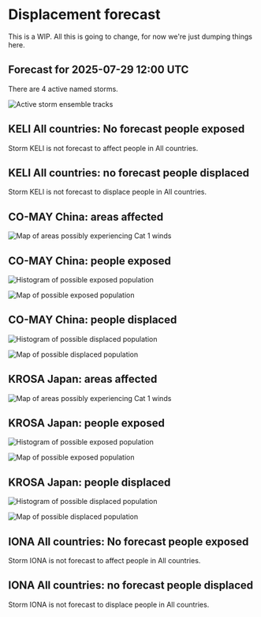 # Displacement forecast

This is a WIP. All this is going to change, for now we're just dumping things here.
## Forecast for 2025-07-29 12:00 UTC

There are 4 active named storms.

![Active storm ensemble tracks](ECMWF_TC_tracks_20250729120000.png)

## KELI All countries: No forecast people exposed

Storm KELI is not forecast to affect people in All countries.

## KELI All countries: no forecast people displaced

Storm KELI is not forecast to displace people in All countries.

## CO-MAY China: areas affected

![Map of areas possibly experiencing Cat 1 winds](impact-map_TC_ECMWF_ens_CO-MAY_2025-07-29_12UTC_CHN_cat1.png)
## CO-MAY China: people exposed

![Histogram of possible exposed population](impact-histogram_TC_ECMWF_ens_CO-MAY_2025-07-29_12UTC_CHN_exposed.png)

![Map of possible exposed population](impact-map_TC_ECMWF_ens_CO-MAY_2025-07-29_12UTC_CHN_exposed.png)

## CO-MAY China: people displaced

![Histogram of possible displaced population](impact-histogram_TC_ECMWF_ens_CO-MAY_2025-07-29_12UTC_CHN_displaced.png)

![Map of possible displaced population](impact-map_TC_ECMWF_ens_CO-MAY_2025-07-29_12UTC_CHN_displaced.png)

## KROSA Japan: areas affected

![Map of areas possibly experiencing Cat 1 winds](impact-map_TC_ECMWF_ens_KROSA_2025-07-29_12UTC_JPN_cat1.png)
## KROSA Japan: people exposed

![Histogram of possible exposed population](impact-histogram_TC_ECMWF_ens_KROSA_2025-07-29_12UTC_JPN_exposed.png)

![Map of possible exposed population](impact-map_TC_ECMWF_ens_KROSA_2025-07-29_12UTC_JPN_exposed.png)

## KROSA Japan: people displaced

![Histogram of possible displaced population](impact-histogram_TC_ECMWF_ens_KROSA_2025-07-29_12UTC_JPN_displaced.png)

![Map of possible displaced population](impact-map_TC_ECMWF_ens_KROSA_2025-07-29_12UTC_JPN_displaced.png)

## IONA All countries: No forecast people exposed

Storm IONA is not forecast to affect people in All countries.

## IONA All countries: no forecast people displaced

Storm IONA is not forecast to displace people in All countries.

